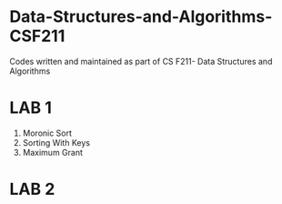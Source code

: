 # Data-Structures-and-Algorithms-CSF211
Codes written and maintained as part of CS F211- Data Structures and Algorithms

# LAB 1
1. Moronic Sort
2. Sorting With Keys
3. Maximum Grant

# LAB 2

